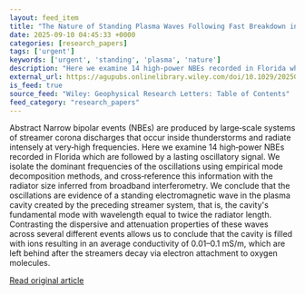 ```yaml
---
layout: feed_item
title: "The Nature of Standing Plasma Waves Following Fast Breakdown in Thunderstorms"
date: 2025-09-10 04:45:33 +0000
categories: [research_papers]
tags: ['urgent']
keywords: ['urgent', 'standing', 'plasma', 'nature']
description: "Here we examine 14 high‐power NBEs recorded in Florida which are followed by a lasting oscillatory signal"
external_url: https://agupubs.onlinelibrary.wiley.com/doi/10.1029/2025GL116986?af=R
is_feed: true
source_feed: "Wiley: Geophysical Research Letters: Table of Contents"
feed_category: "research_papers"
---
```


Abstract Narrow bipolar events (NBEs) are produced by large‐scale systems of streamer corona discharges that occur inside thunderstorms and radiate intensely at very‐high frequencies. Here we examine 14 high‐power NBEs recorded in Florida which are followed by a lasting oscillatory signal. We isolate the dominant frequencies of the oscillations using empirical mode decomposition methods, and cross‐reference this information with the radiator size inferred from broadband interferometry. We conclude that the oscillations are evidence of a standing electromagnetic wave in the plasma cavity created by the preceding streamer system, that is, the cavity's fundamental mode with wavelength equal to twice the radiator length. Contrasting the dispersive and attenuation properties of these waves across several different events allows us to conclude that the cavity is filled with ions resulting in an average conductivity of 0.01–0.1 mS/m, which are left behind after the streamers decay via electron attachment to oxygen molecules.

[Read original article](https://agupubs.onlinelibrary.wiley.com/doi/10.1029/2025GL116986?af=R)
